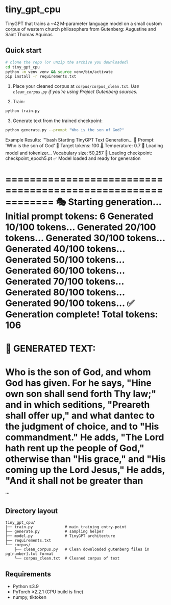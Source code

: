 # tiny_gpt_cpu
TinyGPT that trains a ~42 M‑parameter language model on a small custom corpus of western church philosophers from Gutenberg: Augustine and Saint Thomas Aquinas

## Quick start

```bash
# clone the repo (or unzip the archive you downloaded)
cd tiny_gpt_cpu
python -m venv venv && source venv/bin/activate
pip install -r requirements.txt
```

1. Place your cleaned corpus at `corpus/corpus_clean.txt`.
   *Use `clean_corpus.py` if you’re using Project Gutenberg sources.*

2. Train:

```bash
python train.py
```

3. Generate text from the trained checkpoint:

```bash
python generate.py --prompt "Who is the son of God?"
```

Example Results:
'''bash
Starting TinyGPT Text Generation...
📖 Prompt: 'Who is the son of God'
🎯 Target tokens: 100
🌡️  Temperature: 0.7
🔧 Loading model and tokenizer...
   Vocabulary size: 50,257
📂 Loading checkpoint: checkpoint_epoch5.pt
✅ Model loaded and ready for generation

============================================================
🎭 Starting generation...
   Initial prompt tokens: 6
   Generated 10/100 tokens...
   Generated 20/100 tokens...
   Generated 30/100 tokens...
   Generated 40/100 tokens...
   Generated 50/100 tokens...
   Generated 60/100 tokens...
   Generated 70/100 tokens...
   Generated 80/100 tokens...
   Generated 90/100 tokens...
✅ Generation complete! Total tokens: 106
============================================================
🎉 GENERATED TEXT:
============================================================
Who is the son of God, and whom God has given. For
he says, "Hine own son shall send forth Thy law;" and
in which seditions, "Preareth shall offer up," and what
dantec to the judgment of choice, and to "His
commandment." He adds, "The Lord hath rent up the people of God,"
otherwise than "His grace," and "His coming up the Lord Jesus,"
He adds, "And it shall not be greater than
============================================================
'''


## Directory layout
```
tiny_gpt_cpu/
├── train.py              # main training entry‑point
├── generate.py           # sampling helper
├── model.py              # TinyGPT architecture
├── requirements.txt
└── corpus/
    ├── clean_corpus.py   # Clean downloaded gutenberg files in pg[number].txt format
    └── corpus_clean.txt  # Cleaned corpus of text
```

## Requirements
* Python ≥3.9
* PyTorch ≥2.2.1 (CPU build is fine)
* numpy, tiktoken